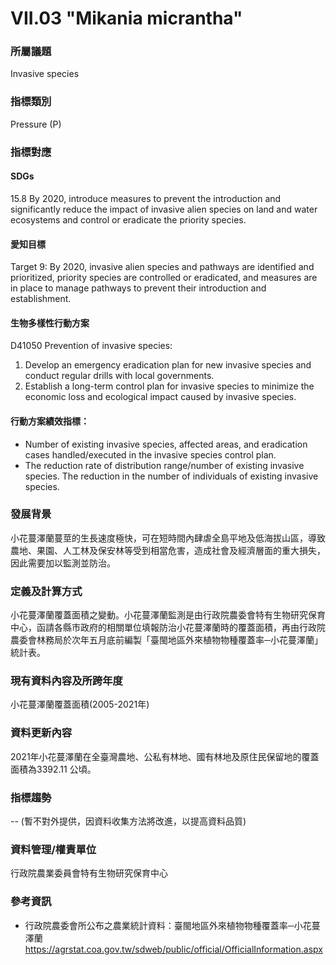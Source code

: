# VII.03 "Mikania micrantha"

<script type="text/javascript" src="http://cdn.mathjax.org/mathjax/latest/MathJax.js?config=TeX-AMS-MML_HTMLorMML"></script>

### 所屬議題
Invasive species
### 指標類別
Pressure (P)
### 指標對應
#### SDGs
15.8 By 2020, introduce measures to prevent the introduction and significantly reduce the impact of invasive alien species on land and water ecosystems and control or eradicate the priority species.
#### 愛知目標
Target 9: By 2020, invasive alien species and pathways are identified and prioritized, priority species are controlled or eradicated, and measures are in place to manage pathways to prevent their introduction and establishment.
#### 生物多樣性行動方案
D41050 Prevention of invasive species:
1. Develop an emergency eradication plan for new invasive species and conduct regular drills with local governments.
2. Establish a long-term control plan for invasive species to minimize the economic loss and ecological impact caused by invasive species.
#### 行動方案績效指標：
* Number of existing invasive species, affected areas, and eradication cases handled/executed in the invasive species control plan.
* The reduction rate of distribution range/number of existing invasive species. The reduction in the number of individuals of existing invasive species.
### 發展背景
小花蔓澤蘭蔓莖的生長速度極快，可在短時間內肆虐全島平地及低海拔山區，導致農地、果園、人工林及保安林等受到相當危害，造成社會及經濟層面的重大損失，因此需要加以監測並防治。
### 定義及計算方式
小花蔓澤蘭覆蓋面積之變動。小花蔓澤蘭監測是由行政院農委會特有生物研究保育中心，函請各縣市政府的相關單位填報防治小花蔓澤蘭時的覆蓋面積，再由行政院農委會林務局於次年五月底前編製「臺閩地區外來植物物種覆蓋率─小花蔓澤蘭」統計表。
### 現有資料內容及所跨年度
小花蔓澤蘭覆蓋面積(2005-2021年)
### 資料更新內容
2021年小花蔓澤蘭在全臺灣農地、公私有林地、國有林地及原住民保留地的覆蓋面積為3392.11 公頃。
### 指標趨勢
-- (暫不對外提供，因資料收集方法將改進，以提高資料品質)
### 資料管理/權責單位
行政院農業委員會特有生物研究保育中心
### 參考資訊
* 行政院農委會所公布之農業統計資料：臺閩地區外來植物物種覆蓋率─小花蔓澤蘭 https://agrstat.coa.gov.tw/sdweb/public/official/OfficialInformation.aspx